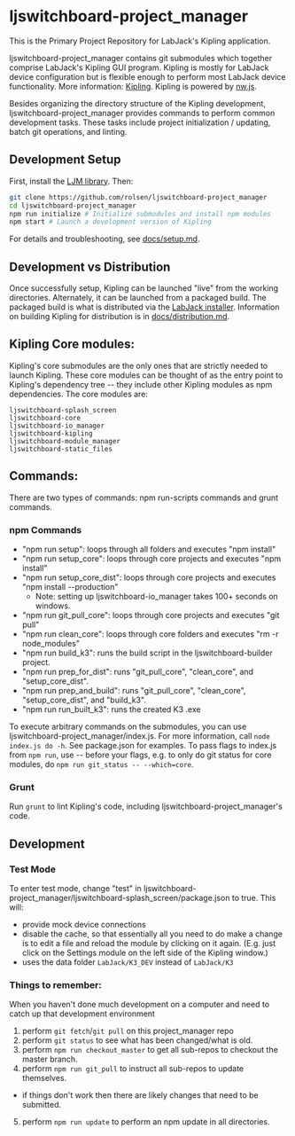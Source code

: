 # ljswitchboard-project_manager

This is the Primary Project Repository for LabJack's Kipling application.

ljswitchboard-project_manager contains git submodules which together comprise LabJack's Kipling GUI program. Kipling is mostly for LabJack device configuration but is flexible enough to perform most LabJack device functionality. More information: [Kipling](https://labjack.com/support/software/applications/t-series/kipling). Kipling is powered by [nw.js](https://nwjs.io/).

Besides organizing the directory structure of the Kipling development, ljswitchboard-project_manager provides commands to perform common development tasks. These tasks include project initialization / updating, batch git operations, and linting.


## Development Setup

First, install the [LJM library](https://labjack.com/support/software/installers/ljm). Then:

```bash
git clone https://github.com/rolsen/ljswitchboard-project_manager
cd ljswitchboard-project_manager
npm run initialize # Initialize submodules and install npm modules
npm start # Launch a development version of Kipling
```

For details and troubleshooting, see [docs/setup.md](https://github.com/rolsen/ljswitchboard-project_manager/blob/master/docs/setup.md).


## Development vs Distribution

Once successfully setup, Kipling can be launched "live" from the working directories. Alternately, it can be launched from a packaged build. The packaged build is what is distributed via the [LabJack installer](https://labjack.com/support/software/installers/ljm). Information on building Kipling for distribution is in [docs/distribution.md](https://github.com/rolsen/ljswitchboard-project_manager/blob/master/docs/distribution.md).


## Kipling Core modules:
Kipling's core submodules are the only ones that are strictly needed to launch Kipling. These core modules can be thought of as the entry point to Kipling's dependency tree -- they include other Kipling modules as npm dependencies. The core modules are:

```
ljswitchboard-splash_screen
ljswitchboard-core
ljswitchboard-io_manager
ljswitchboard-kipling
ljswitchboard-module_manager
ljswitchboard-static_files
```

## Commands:

There are two types of commands: npm run-scripts commands and grunt commands.


### npm Commands

- "npm run setup": loops through all folders and executes "npm install"
- "npm run setup_core": loops through core projects and executes "npm install"
- "npm run setup_core_dist": loops through core projects and executes "npm install --production"
    - Note: setting up ljswitchboard-io_manager takes 100+ seconds on windows.
- "npm run git_pull_core": loops through core projects and executes "git pull"
- "npm run clean_core": loops through core folders and executes "rm -r node_modules"
- "npm run build_k3": runs the build script in the ljswitchboard-builder project.
- "npm run prep_for_dist": runs "git_pull_core", "clean_core", and "setup_core_dist".
- "npm run prep_and_build": runs "git_pull_core", "clean_core", "setup_core_dist", and "build_k3".
- "npm run run_built_k3": runs the created K3 .exe

To execute arbitrary commands on the submodules, you can use ljswitchboard-project_manager/index.js. For more information, call `node index.js do -h`. See package.json for examples. To pass flags to index.js from `npm run`, use -- before your flags, e.g. to only do git status for core modules, do `npm run git_status -- --which=core`.


### Grunt

Run `grunt` to lint Kipling's code, including ljswitchboard-project_manager's code.


## Development


### <a name="test-mode"></a>Test Mode

To enter test mode, change "test" in ljswitchboard-project_manager/ljswitchboard-splash_screen/package.json to true. This will:
 - provide mock device connections
 - disable the cache, so that essentially all you need to do make a change is to edit a file and reload the module by clicking on it again. (E.g. just click on the Settings module on the left side of the Kipling window.)
 - uses the data folder `LabJack/K3_DEV` instead of `LabJack/K3`


### Things to remember:

When you haven't done much development on a computer and need to catch up that development environment

1. perform `git fetch`/`git pull` on this project_manager repo
2. perform `git status` to see what has been changed/what is old.
3. perform `npm run checkout_master` to get all sub-repos to checkout the master branch.
4. perform `npm run git_pull` to instruct all sub-repos to update themselves.
 - if things don't work then there are likely changes that need to be submitted.
5. perform `npm run update` to perform an npm update in all directories.


